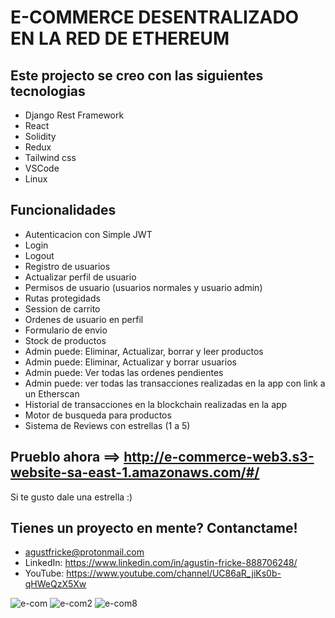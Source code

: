 # E-COMMERCE DESENTRALIZADO EN LA RED DE ETHEREUM 
## Este projecto se creo con las siguientes tecnologias

- Django Rest Framework
- React
- Solidity
- Redux
- Tailwind css
- VSCode
- Linux



## Funcionalidades 

- Autenticacion con Simple JWT
- Login
- Logout
- Registro de usuarios
- Actualizar perfil de usuario
- Permisos de usuario (usuarios normales y usuario admin)
- Rutas protegidads
- Session de carrito
- Ordenes de usuario en perfil
- Formulario de envio
- Stock de productos
- Admin puede: Eliminar, Actualizar, borrar y leer productos
- Admin puede: Eliminar, Actualizar y borrar usuarios
- Admin puede: Ver todas las ordenes pendientes
- Admin puede: ver todas las transacciones realizadas en la app con link a un Etherscan
- Historial de transacciones en la blockchain realizadas en la app
- Motor de busqueda para productos
- Sistema de Reviews con estrellas (1 a 5)


##

## Prueblo ahora ==> http://e-commerce-web3.s3-website-sa-east-1.amazonaws.com/#/

Si te gusto dale una estrella :)

## Tienes un proyecto en mente? Contanctame!

- agustfricke@protonmail.com
- LinkedIn: https://www.linkedin.com/in/agustin-fricke-888706248/
- YouTube: https://www.youtube.com/channel/UC86aR_jiKs0b-qHWeQzX5Xw



![e-com](https://user-images.githubusercontent.com/110266171/195731673-d6ca5681-19a0-4677-ae14-bd46e865a3df.png)
![e-com2](https://user-images.githubusercontent.com/110266171/195731681-3510608e-98ea-4f0e-be52-6286f95c9026.png)
![e-com8](https://user-images.githubusercontent.com/110266171/195731774-3da32262-41bc-4153-a06f-05a0f8748b94.png)
